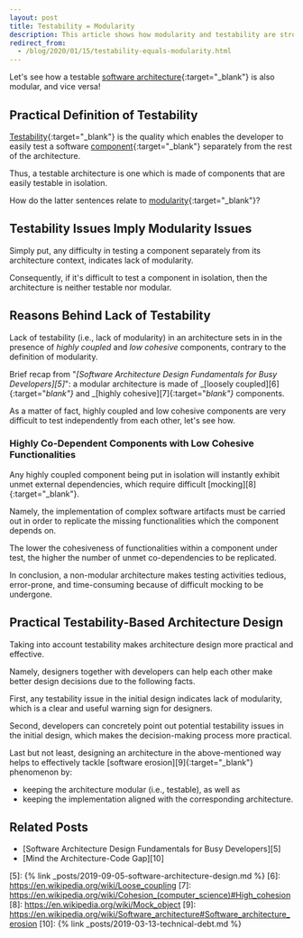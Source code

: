 ```yaml
---
layout: post
title: Testability = Modularity
description: This article shows how modularity and testability are strongly related by explaining how testability issues imply modularity issues.
redirect_from:
  - /blog/2020/01/15/testability-equals-modularity.html
---
```


Let's see how a testable [software architecture][1]{:target="_blank"} is also modular, and vice versa!

## Practical Definition of Testability

[Testability][2]{:target="_blank"} is the quality which enables the developer to easily test a software [component][3]{:target="_blank"} separately from the rest of the architecture.

Thus, a testable architecture is one which is made of components that are easily testable in isolation.

How do the latter sentences relate to [modularity][4]{:target="_blank"}?

## Testability Issues Imply Modularity Issues

Simply put, any difficulty in testing a component separately from its architecture context, indicates lack of modularity.

Consequently, if it's difficult to test a component in isolation, then the architecture is neither testable nor modular.

## Reasons Behind Lack of Testability

Lack of testability (i.e., lack of modularity) in an architecture sets in in the presence of _highly coupled_ and _low cohesive_ components, contrary to the definition of modularity.

Brief recap from "_[Software Architecture Design Fundamentals for Busy Developers][5]_": a modular architecture is made of _[loosely coupled][6]{:target="_blank"}_ and _[highly cohesive][7]{:target="_blank"}_ components.

As a matter of fact, highly coupled and low cohesive components are very difficult to test independently from each other, let's see how.

### Highly Co-Dependent Components with Low Cohesive Functionalities

Any highly coupled component being put in isolation will instantly exhibit unmet external dependencies, which require difficult [mocking][8]{:target="_blank"}.

Namely, the implementation of complex software artifacts must be carried out in order to replicate the missing functionalities which the component depends on.

The lower the cohesiveness of functionalities within a component under test, the higher the number of unmet co-dependencies to be replicated.

In conclusion, a non-modular architecture makes testing activities tedious, error-prone, and time-consuming because of difficult mocking to be undergone.

## Practical Testability-Based Architecture Design

Taking into account testability makes architecture design more practical and effective.

Namely, designers together with developers can help each other make better design decisions due to the following facts.

First, any testability issue in the initial design indicates lack of modularity, which is a clear and useful warning sign for designers.

Second, developers can concretely point out potential testability issues in the initial design, which makes the decision-making process more practical.

Last but not least, designing an architecture in the above-mentioned way helps to effectively tackle [software erosion][9]{:target="_blank"} phenomenon by:

* keeping the architecture modular (i.e., testable), as well as
* keeping the implementation aligned with the corresponding architecture.

## Related Posts

* [Software Architecture Design Fundamentals for Busy Developers][5]
* [Mind the Architecture-Code Gap][10]

[1]: https://en.wikipedia.org/wiki/Software_architecture
[2]: https://en.wikipedia.org/wiki/Software_testability
[3]: https://en.wikipedia.org/wiki/Component-based_software_engineering#Definition_and_characteristics_of_components
[4]: https://en.wikipedia.org/wiki/Modular_programming
[5]: {% link _posts/2019-09-05-software-architecture-design.md %}
[6]: https://en.wikipedia.org/wiki/Loose_coupling
[7]: https://en.wikipedia.org/wiki/Cohesion_(computer_science)#High_cohesion
[8]: https://en.wikipedia.org/wiki/Mock_object
[9]: https://en.wikipedia.org/wiki/Software_architecture#Software_architecture_erosion
[10]: {% link _posts/2019-03-13-technical-debt.md %}
